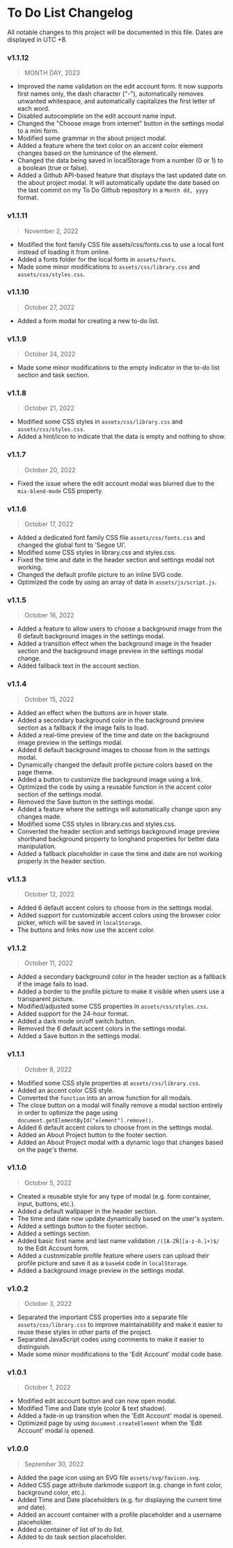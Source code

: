 # To Do List Changelog
All notable changes to this project will be documented in this file. Dates are displayed in UTC +8.


### v1.1.12
> MONTH DAY, 2023
- Improved the name validation on the edit account form. It now supports first names only, the dash character ("-"), automatically removes unwanted whitespace, and automatically capitalizes the first letter of each word.
- Disabled autocomplete on the edit account name input.
- Changed the "Choose image from internet" button in the settings modal to a mini form.
- Modified some grammar in the about project modal.
- Added a feature where the text color on an accent color element changes based on the luminance of the element.
- Changed the data being saved in localStorage from a number (0 or 1) to a boolean (true or false).
- Added a Github API-based feature that displays the last updated date on the about project modal. It will automatically update the date based on the last commit on my To Do Github repository in a `Month dd, yyyy` format.

### v1.1.11
> November 2, 2022
- Modified the font family CSS file assets/css/fonts.css to use a local font instead of loading it from online.
- Added a fonts folder for the local fonts in `assets/fonts`.
- Made some minor modifications to `assets/css/library.css` and `assets/css/styles.css`.

### v1.1.10
> October 27, 2022
- Added a form modal for creating a new to-do list.

### v1.1.9
> October 24, 2022
- Made some minor modifications to the empty indicator in the to-do list section and task section.

### v1.1.8
> October 21, 2022
- Modified some CSS styles in `assets/css/library.css` and `assets/css/styles.css`.
- Added a hint/icon to indicate that the data is empty and nothing to show.

### v1.1.7
> October 20, 2022
- Fixed the issue where the edit account modal was blurred due to the `mix-blend-mode` CSS property.

### v1.1.6
> October 17, 2022
- Added a dedicated font family CSS file `assets/css/fonts.css` and changed the global font to 'Segoe UI'.
- Modified some CSS styles in library.css and styles.css.
- Fixed the time and date in the header section and settings modal not working.
- Changed the default profile picture to an inline SVG code.
- Optimized the code by using an array of data in `assets/js/script.js`.

### v1.1.5
> October 16, 2022
- Added a feature to allow users to choose a background image from the 6 default background images in the settings modal.
- Added a transition effect when the background image in the header section and the background image preview in the settings modal change.
- Added fallback text in the account section.

### v1.1.4
> October 15, 2022
- Added an effect when the buttons are in hover state.
- Added a secondary background color in the background preview section as a fallback if the image fails to load.
- Added a real-time preview of the time and date on the background image preview in the settings modal.
- Added 6 default background images to choose from in the settings modal.
- Dynamically changed the default profile picture colors based on the page theme.
- Added a button to customize the background image using a link.
- Optimized the code by using a reusable function in the accent color section of the settings modal.
- Removed the Save button in the settings modal.
- Added a feature where the settings will automatically change upon any changes made.
- Modified some CSS styles in library.css and styles.css.
- Converted the header section and settings background image preview shorthand background property to longhand properties for better data manipulation.
- Added a fallback placeholder in case the time and date are not working properly in the header section.

### v1.1.3
> October 12, 2022
- Added 6 default accent colors to choose from in the settings modal.
- Added support for customizable accent colors using the browser color picker, which will be saved in `localStorage`.
- The buttons and links now use the accent color.

### v1.1.2
> October 11, 2022
- Added a secondary background color in the header section as a fallback if the image fails to load.
- Added a border to the profile picture to make it visible when users use a transparent picture.
- Modified/adjusted some CSS properties in `assets/css/styles.css`.
- Added support for the 24-hour format.
- Added a dark mode on/off switch button.
- Removed the 6 default accent colors in the settings modal.
- Added a Save button in the settings modal.

### v1.1.1
> October 8, 2022
- Modified some CSS style properties at `assets/css/library.css`.
- Added an accent color CSS style.
- Converted the `function` into an arrow function for all modals.
- The close button on a modal will finally remove a modal section entirely in order to optimize the page using `document.getElementById("element").remove()`.
- Added 6 default accent colors to choose from in the settings modal.
- Added an About Project button to the footer section.
- Added an About Project modal with a dynamic logo that changes based on the page's theme.

### v1.1.0
> October 5, 2022
- Created a reusable style for any type of modal (e.g. form container, input, buttons, etc.).
- Added a default wallpaper in the header section.
- The time and date now update dynamically based on the user's system.
- Added a settings button to the footer section.
- Added a settings section.
- Added basic first name and last name validation `/([A-ZÑ][a-z-ñ.]+)$/` to the Edit Account form.
- Added a customizable profile feature where users can upload their profile picture and save it as a `base64` code in `localStorage`.
- Added a background image preview in the settings modal.

### v1.0.2
> October 3, 2022
- Separated the important CSS properties into a separate file `assets/css/library.css` to improve maintainability and make it easier to reuse these styles in other parts of the project.
- Separated JavaScript codes using comments to make it easier to distinguish.
- Made some minor modifications to the 'Edit Account' modal code base.

### v1.0.1
> October 1, 2022
- Modified edit account button and can now open modal.
- Modified Time and Date style (color & text shadow).
- Added a fade-in up transition when the 'Edit Account' modal is opened.
- Optimized page by using `document.createElement` when the 'Edit Account' modal is opened.

### v1.0.0
> September 30, 2022
- Added the page icon using an SVG file `assets/svg/favicon.svg`.
- Added CSS page attribute darkmode support (e.g. change in font color, background color, etc.).
- Added Time and Date placeholders (e.g. for displaying the current time and date).
- Added an account container with a profile placeholder and a username placeholder.
- Added a container of list of to do list.
- Added to do task section placeholder.